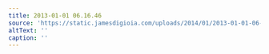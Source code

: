 ```yaml
---
title: 2013-01-01 06.16.46
source: 'https://static.jamesdigioia.com/uploads/2014/01/2013-01-01-06-16-46-scaled.jpg'
altText: ''
caption: ''
---
```


